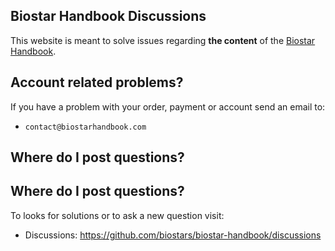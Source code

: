 ## Biostar Handbook Discussions

This website is meant to solve issues regarding **the content** of the [Biostar Handbook][book].


## Account related problems?

If you have a problem with your order, payment or account send an email to: 

* `contact@biostarhandbook.com`

## Where do I post questions?

## Where do I post questions?

To looks for solutions or to ask a new question visit:

* Discussions: <https://github.com/biostars/biostar-handbook/discussions>

[book]: https://www.biostarhandbook.com/
[pull]: https://help.github.com/articles/about-pull-requests/
